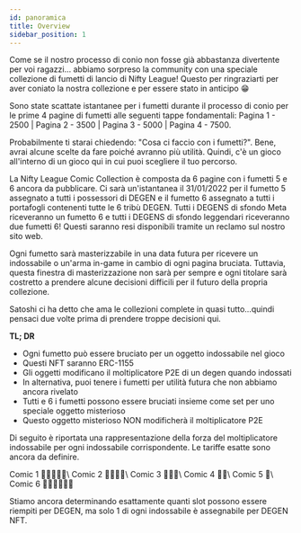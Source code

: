 ```yaml
---
id: panoramica
title: Overview
sidebar_position: 1
---
```


Come se il nostro processo di conio non fosse già abbastanza divertente per voi ragazzi... abbiamo sorpreso la community con una speciale collezione di fumetti di lancio di Nifty League! Questo per ringraziarti per aver coniato la nostra collezione e per essere stato in anticipo 😁

Sono state scattate istantanee per i fumetti durante il processo di conio per le prime 4 pagine di fumetti alle seguenti tappe fondamentali: Pagina 1 - 2500 | Pagina 2 - 3500 | Pagina 3 - 5000 | Pagina 4 - 7500.

Probabilmente ti starai chiedendo: "Cosa ci faccio con i fumetti?". Bene, avrai alcune scelte da fare poiché avranno più utilità. Quindi, c'è un gioco all'interno di un gioco qui in cui puoi scegliere il tuo percorso.

La Nifty League Comic Collection è composta da 6 pagine con i fumetti 5 e 6 ancora da pubblicare. Ci sarà un'istantanea il 31/01/2022 per il fumetto 5 assegnato a tutti i possessori di DEGEN e il fumetto 6 assegnato a tutti i portafogli contenenti tutte le 6 tribù DEGEN. Tutti i DEGENS di sfondo Meta riceveranno un fumetto 6 e tutti i DEGENS di sfondo leggendari riceveranno due fumetti 6! Questi saranno resi disponibili tramite un reclamo sul nostro sito web.

Ogni fumetto sarà masterizzabile in una data futura per ricevere un indossabile o un'arma in-game in cambio di ogni pagina bruciata. Tuttavia, questa finestra di masterizzazione non sarà per sempre e ogni titolare sarà costretto a prendere alcune decisioni difficili per il futuro della propria collezione.

Satoshi ci ha detto che ama le collezioni complete in quasi tutto…quindi pensaci due volte prima di prendere troppe decisioni qui.

**TL; DR**

- Ogni fumetto può essere bruciato per un oggetto indossabile nel gioco
- Questi NFT saranno ERC-1155
- Gli oggetti modificano il moltiplicatore P2E di un degen quando indossati
- In alternativa, puoi tenere i fumetti per utilità futura che non abbiamo ancora rivelato
- Tutti e 6 i fumetti possono essere bruciati insieme come set per uno speciale oggetto misterioso
- Questo oggetto misterioso NON modificherà il moltiplicatore P2E

Di seguito è riportata una rappresentazione della forza del moltiplicatore indossabile per ogni indossabile corrispondente. Le tariffe esatte sono ancora da definire.

Comic 1 💪💪💪💪💪\ Comic 2 💪💪💪💪\ Comic 3 💪💪💪\ Comic 4 💪💪\ Comic 5 💪\ Comic 6 💪💪💪💪💪💪


Stiamo ancora determinando esattamente quanti slot possono essere riempiti per DEGEN, ma solo 1 di ogni indossabile è assegnabile per DEGEN NFT. 
